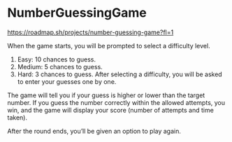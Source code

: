 # NumberGuessingGame

https://roadmap.sh/projects/number-guessing-game?fl=1

When the game starts, you will be prompted to select a difficulty level.

1. Easy: 10 chances to guess.
2. Medium: 5 chances to guess.
3. Hard: 3 chances to guess.
After selecting a difficulty, you will be asked to enter your guesses one by one.

The game will tell you if your guess is higher or lower than the target number.
If you guess the number correctly within the allowed attempts, you win, and the game will display your score (number of attempts and time taken).

After the round ends, you’ll be given an option to play again.

